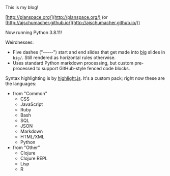 This is my blog!

[http://planspace.org/](http://planspace.org/) (or
[http://ajschumacher.github.io/](http://ajschumacher.github.io/))

Now running Python 3.8.11!

Weirdnesses:

 * Five dashes ("-----") start and end slides that get made into
   [big][] slides in `big/`. Still rendered as horizontal rules
   otherwise.
 * Uses standard Python markdown processing, but custom pre-processed
   to support GitHub-style fenced code blocks.

[big]: https://github.com/tmcw/big

Syntax highlighting is by [highlight.js](https://highlightjs.org/download/). It's a custom pack; right now these are the languages:

 * from "Common"
     * CSS
     * JavaScript
     * Ruby
     * Bash
     * SQL
     * JSON
     * Markdown
     * HTML/XML
     * Python
 * from "Other"
     * Clojure
     * Clojure REPL
     * Lisp
     * R
